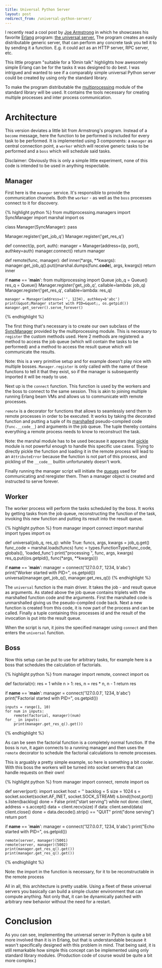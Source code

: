 ```yaml
---
title: Universal Python Server
layout: post
redirect_from: /universal-python-server/
---
```


I recently read a cool post by [Joe Armstrong](https://joearms.github.io/) in
which he showcases his favorite [Erlang](http://www.erlang.org/) program: [the
universal server.](https://joearms.github.io/2013/11/21/My-favorite-erlang-program.html)
The program creates an easily distributable generic server, that can perform
any concrete task you tell it to by sending it a function. E.g. it could act as
an HTTP server, RPC server, etc.

This little program "suitable for a 10min talk" highlights how awesomely simple
Erlang can be for the tasks it was designed to do best. I was intrigued and
wanted to see if a comparably simple universal Python server could be created
by using only the standard library.
<!--more-->
To make the program distributable the [multiprocessing](https://docs.python.org/3/library/multiprocessing.html)
module of the standard library will be used. It contains the tools necessary
for creating multiple processes and inter process communication.

# Architecture
This version deviates a little bit from Armstrong's program. Instead of a
``become`` message, here the function to be performed is included for
every task to be performed. It is implemented using 3 components: a
``manager`` as central connection point, a ``worker`` which
will receive generic tasks to be performed and a ``boss`` which will
schedule said tasks.

Disclaimer: Obviously this is only a simple little experiment, none of this
code is intended to be used in anything respectable.

## Manager
First here is the ``manager`` service. It's responsible to provide the
communication channels. Both the ``worker`` - as well as the
``boss`` processes connect to it for discovery.

{% highlight python %}
from multiprocessing.managers import SyncManager
import marshal
import os


class Manager(SyncManager):
    pass

Manager.register('get_job_q')
Manager.register('get_res_q')


def connect(ip, port, auth):
    manager = Manager(address=(ip, port), authkey=auth)
    manager.connect()
    return manager


def remote(func, manager):
    def inner(*args, **kwargs):
        manager.get_job_q().put((marshal.dumps(func.__code__), args, kwargs))
    return inner


if __name__ == '__main__':
    from multiprocessing import Queue
    job_q = Queue()
    res_q = Queue()
    Manager.register('get_job_q', callable=lambda: job_q)
    Manager.register('get_res_q', callable=lambda: res_q)

    manager = Manager(address=('', 1234), authkey=b'abc')
    print(&quot;Manager startet with PID=&quot;, os.getpid())
    manager.get_server().serve_forever()
{% endhighlight %}

The first thing that's necessary is to create our own subclass of the
[SyncManager](https://docs.python.org/3/library/multiprocessing.html#multiprocessing.managers.SyncManager)
provided by the multiprocessing module. This is necessary to ``register`` the
custom methods used. Here 2 methods are registered: a method to access the job
queue (which will contain the tasks to be performed) and a method to access the
result queue which will communicate the results.

Note: this is a very primitive setup and for example doesn't play nice with
multiple bosses. ``Manager.register`` is only called with the name of these
functions to tell it that they exist, so if the manager is subsequently
imported it will be ready to use.

Next up is the ``connect`` function. This function is used by the workers and
the boss to connect to the same session. This is akin to joining multiple
running Erlang beam VMs and allows us to communicate with remote processes.

``remote`` is a decorator for functions that allows to seamlessly send them to
remote processes in order to be executed.
It works by taking the decorated function and putting a tuple of its
[marshalled](https://docs.python.org/3/library/marshal.html) pseudo-compiled
code (``func.__code__``) and arguments in the job queue. The tuple thereby
contains everything a remote process needs to know to reconstruct the task.

Note: the marshal module has to be used because it appears that
[pickle](https://docs.python.org/3/library/pickle.html) module is not powerful
enough to handle this specific use cases. Trying to directly pickle the
function and loading it in the remote process will lead to an
``AttributeError`` because the function is not part of this process, and
pickling of the ``__code__`` builtin unfortunately doesn't work.

Finally running the manager script will initiate the
[queues](https://docs.python.org/3/library/multiprocessing.html#multiprocessing.Queue)
used for communicating and reregister them. Then a manager object is created
and instructed to serve forever.

## Worker
The worker process will perform the tasks scheduled by the boss. It works by
getting tasks from the job queue, reconstructing the function of the task,
invoking this new function and putting its result into the result queue.


{% highlight python %}
from manager import connect
import marshal
import types
import os

def universal(job_q, res_q):
    while True:
        funcs, args, kwargs = job_q.get()
        func_code = marshal.loads(funcs)
        func = types.FunctionType(func_code, globals(), 'loaded_func')
        print(&quot;processing &quot;, func, args, kwargs)
        res_q.put((os.getpid(), func(*args, **kwargs)))

if __name__ == '__main__':
    manager = connect('127.0.0.1', 1234, b'abc')
    print(&quot;Worker started with PID=&quot;, os.getpid())
    universal(manager.get_job_q(), manager.get_res_q())
{% endhighlight %}

The ``universal`` function is the main driver. It takes the job - and result
queue as arguments. As stated above the job queue contains triplets with the
marshalled function code and the arguments. First the marshalled code is
unmarshalled giving us the pseudo-compiled code back. Next a new function is
created from this code, it is now part of the process and can be called.
Finally a tuple containing this processes id and the result of the invocation
is put into the result queue.

When the script is run, it joins the specified manager using ``connect`` and
then enters the ``universal`` function. 

## Boss
Now this setup can be put to use for arbitrary tasks, for example here is a
boss that schedules the calculation of factorials.

{% highlight python %}
from manager import remote, connect
import os

def factorial(n):
    res = 1
    while n &gt; 1:
        res, n = res * n, n - 1
    return res

if __name__ == '__main__':
    manager = connect('127.0.0.1', 1234, b'abc')
    print(&quot;Factorial started with PID=&quot;, os.getpid())

    inputs = range(1, 10)
    for num in inputs:
        remote(factorial, manager)(num)
    for _ in inputs:
        print(manager.get_res_q().get())
{% endhighlight %}

As can be seen the factorial function is a completely normal function. If the
boss is run, it again connects to a running manager and then uses the
``remote`` decorator to schedule the factorial calculations to remote
processes.

This is arguably a pretty simple example, so here is something a bit cooler.
With this boss the workers will be turned into socket servers that can handle
requests on their own!

{% highlight python %}
from manager import connect, remote
import os

def server(port):
    import socket
    host = ''
    backlog = 5
    size = 1024
    s = socket.socket(socket.AF_INET, socket.SOCK_STREAM)
    s.bind((host,port))
    s.listen(backlog)
    done = False
    print(&quot;start serving&quot;)
    while not done:
        client, address = s.accept()
        data = client.recv(size)
        if data:
            client.send(data)
        client.close()
        done = data.decode().strip() == &quot;QUIT&quot;
    print(&quot;done serving&quot;)
    return port

if __name__ == '__main__':
    manager = connect('127.0.0.1', 1234, b'abc')
    print(&quot;Echo started with PID=&quot;, os.getpid())

    remote(server, manager)(5001)
    remote(server, manager)(5002)
    print(manager.get_res_q().get())
    print(manager.get_res_q().get())
{% endhighlight %}

Note: the import in the function is necessary, for it to be reconstructable in the remote process

All in all, this architecture is pretty usable. Using a fleet of these
universal servers you basically can build a simple cluster environment that can
compute anything. Not only that, it can be dynamically patched with arbitrary
new behavior without the need for a restart.

# Conclusion
As you can see, implementing the universal server in Python is quite a bit more
involved than it is in Erlang, but that is understandable because it wasn't
specifically designed with this problem in mind. That being said, it is still
remarkable how simple this concept can be implemented using only standard
library modules. (Production code of course would be quite a bit more complex.)
